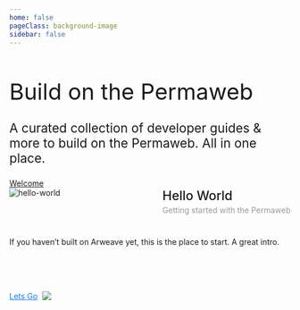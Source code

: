 ```yaml
---
home: false
pageClass: background-image
sidebar: false
---
```


<div class="home-header">
<div>
<h1 style="font-family: Inter; font-weight: 400;font-size: 40px;">Build on the Permaweb</h1>
<p style="font-family: Inter; font-weight: 400;font-size: 22.5px;">A curated collection of developer guides & more to build on the Permaweb. All in one place.</p>
</div>
<div>
<a class="home-btn" href="/getting-started/welcome.html">Welcome</a>
</div>
</div>
<div class="">
  <div class="home-box">
    <div style="display: flex;justify-content: space-between;">
      <img src="hello-world.svg" alt="hello-world" />
      <div style="margin-left: 8px;">
        <div style="font-family: Inter;font-size: 22.65px;font-weight: 500;">Hello World</div>
        <p style="margin:0;padding:0;padding-top: 4px;font-family: Inter;font-size: 14px;font-weight: 400;color: #999999;">Getting started with the Permaweb</p>
      </div>
    </div>
    <div style="margin-top: 40px;font-family: Inter; font-size: 14px;font-weight: 400;color: #1D1D1D;">
If you haven’t built on Arweave yet, this is the place to start. A great intro.
    </div>
    <div style="margin-top: 80px">
      <a href="#" style="display:flex;gap:8px;font-family: Inter; font-size: 14px; font-weight: 400;color: #0E7CFF;">Lets Go <img src="lets-go.svg" /></a>
    </div>
  </div>
</div>